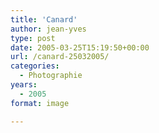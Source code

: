 ```yaml
---
title: 'Canard'
author: jean-yves
type: post
date: 2005-03-25T15:19:50+00:00
url: /canard-25032005/
categories:
  - Photographie
years:
  - 2005
format: image

---
```

